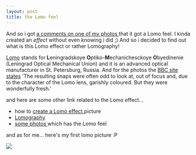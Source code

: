 ```yaml
---
layout: post
title: the Lomo feel
---
```


And so i got [a comments on one of my photos ](http://www.flickr.com/photos/sweska/558920045/#comment72157600465653945)that it got a Lomo feel. I kinda created an _effect_ without even knowing i did ;) And so i decided to find out what is this Lomo effect or rather Lomography!

[Lomo](http://en.wikipedia.org/wiki/Lomo) stands for **L**eningradskoye **O**ptiko-**M**echanichesckoye **O**byedinenie (Leningrad Optical Mechanical Union) and it is an advanced optical manufacturer in St. Petersburg, Russia. And for the photos the [ BBC site states](http://www.bbc.co.uk/bbcfour/documentaries/lomo/) 'The resulting snaps were often odd to look at, out of focus and, due to the character of the Lomo lens, garishly coloured. But they were wonderfully fresh.'

and here are some other link related to the Lomo effect...

- how to [create a Lomo effect ](http://digital-photography-school.com/blog/how-to-make-digital-photos-look-like-lomo-photography/)picture
- [Lomography](http://en.wikipedia.org/wiki/Lomography)
- [some photos ](http://www.flickr.com/search/?q=lomo&m=tags&s=int)which has the Lomo feel

and as for me... here's my first lomo picture :P

![](http://farm2.static.flickr.com/1069/558920045_ba28b13788.jpg)
